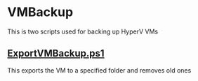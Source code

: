 # VMBackup
This is two scripts used for backing up HyperV VMs
## [ExportVMBackup.ps1](https://github.com/vanderblugen/VMBackup/blob/main/ExportVMBackup.ps1)
This exports the VM to a specified folder and removes old ones
